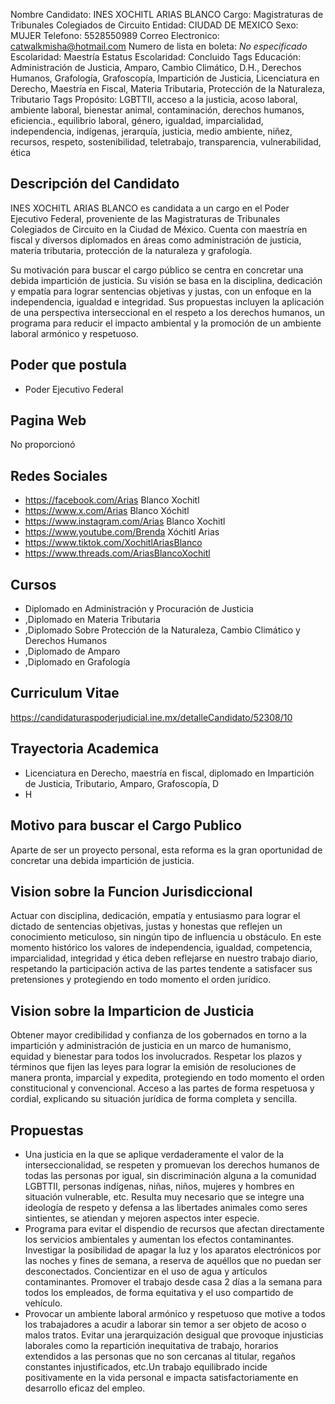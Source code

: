 Nombre Candidato: INES XOCHITL ARIAS BLANCO
Cargo: Magistraturas de Tribunales Colegiados de Circuito
Entidad: CIUDAD DE MEXICO
Sexo: MUJER
Telefono: 5528550989
Correo Electronico: catwalkmisha@hotmail.com
Numero de lista en boleta: *No especificado*
Escolaridad: Maestría
Estatus Escolaridad: Concluido
Tags Educación: Administración de Justicia, Amparo, Cambio Climático, D.H., Derechos Humanos, Grafología, Grafoscopía, Impartición de Justicia, Licenciatura en Derecho, Maestría en Fiscal, Materia Tributaria, Protección de la Naturaleza, Tributario
Tags Propósito: LGBTTII, acceso a la justicia, acoso laboral, ambiente laboral, bienestar animal, contaminación, derechos humanos, eficiencia., equilibrio laboral, género, igualdad, imparcialidad, independencia, indígenas, jerarquía, justicia, medio ambiente, niñez, recursos, respeto, sostenibilidad, teletrabajo, transparencia, vulnerabilidad, ética


## Descripción del Candidato 

INES XOCHITL ARIAS BLANCO es candidata a un cargo en el Poder Ejecutivo Federal, proveniente de las Magistraturas de Tribunales Colegiados de Circuito en la Ciudad de México. Cuenta con maestría en fiscal y diversos diplomados en áreas como administración de justicia, materia tributaria, protección de la naturaleza y grafología.

Su motivación para buscar el cargo público se centra en concretar una debida impartición de justicia. Su visión se basa en la disciplina, dedicación y empatía para lograr sentencias objetivas y justas, con un enfoque en la independencia, igualdad e integridad. Sus propuestas incluyen la aplicación de una perspectiva interseccional en el respeto a los derechos humanos, un programa para reducir el impacto ambiental y la promoción de un ambiente laboral armónico y respetuoso.


## Poder que postula

- Poder Ejecutivo Federal


## Pagina Web

No proporcionó


## Redes Sociales

- https://facebook.com/Arias Blanco Xochitl
- https://www.x.com/Arias Blanco Xóchitl
- https://www.instagram.com/Arias Blanco Xochitl
- https://www.youtube.com/Brenda Xóchitl Arias
- https://www.tiktok.com/XochitlAriasBlanco
- https://www.threads.com/AriasBlancoXochitl


## Cursos

- Diplomado en Administración y Procuración de Justicia
- ,Diplomado en Materia Tributaria
- ,Diplomado Sobre Protección de la Naturaleza, Cambio Climático y Derechos Humanos
- ,Diplomado de Amparo
- ,Diplomado en Grafología


## Curriculum Vitae

https://candidaturaspoderjudicial.ine.mx/detalleCandidato/52308/10


## Trayectoria Academica

- Licenciatura en Derecho, maestría en fiscal, diplomado en Impartición de Justicia, Tributario, Amparo, Grafoscopía, D
- H


## Motivo para buscar el Cargo Publico

Aparte de ser un proyecto personal, esta reforma es la gran oportunidad de concretar una debida impartición de justicia.


## Vision sobre la Funcion Jurisdiccional

Actuar con disciplina, dedicación, empatía y entusiasmo para lograr el dictado de sentencias objetivas, justas y honestas que reflejen un conocimiento meticuloso, sin ningún tipo de influencia u obstáculo. En este momento histórico los valores de independencia, igualdad, competencia, imparcialidad, integridad y ética deben reflejarse en nuestro trabajo diario, respetando la participación activa de las partes tendente a satisfacer sus pretensiones y protegiendo en todo momento el orden jurídico.


## Vision sobre la Imparticion de Justicia

Obtener mayor credibilidad y confianza de los gobernados en torno a la impartición y administración de justicia en un marco de humanismo, equidad y bienestar para todos los involucrados. Respetar los plazos y términos que fijen las leyes para lograr la emisión de resoluciones de manera pronta, imparcial y expedita, protegiendo en todo momento el orden constitucional y convencional. Acceso a las partes de forma respetuosa y cordial, explicando su situación jurídica de forma completa y sencilla.


## Propuestas

- Una justicia en la que se aplique verdaderamente el valor de la interseccionalidad, se respeten y promuevan los derechos humanos de todas las personas por igual, sin discriminación alguna a la comunidad LGBTTII, personas indígenas, niñas, niños, mujeres y hombres en situación vulnerable, etc. Resulta muy necesario que se integre una ideología de respeto y defensa a las libertades animales como seres sintientes, se atiendan y mejoren aspectos inter especie.
- Programa para evitar el dispendio de recursos que afectan directamente los servicios ambientales y aumentan los efectos contaminantes. Investigar la posibilidad de apagar la luz y los aparatos electrónicos por las noches y fines de semana, a reserva de aquéllos que no puedan ser desconectados. Concientizar en el uso de agua y artículos contaminantes. Promover el trabajo desde casa 2 días a la semana para todos los empleados, de forma equitativa y el uso compartido de vehículo.
- Provocar un ambiente laboral armónico y respetuoso que motive a todos los trabajadores a acudir a laborar sin temor a ser objeto de acoso o malos tratos. Evitar una jerarquización desigual que provoque injusticias laborales como la repartición inequitativa de trabajo, horarios extendidos a las personas que no son cercanas al titular, regaños constantes injustificados, etc.Un trabajo equilibrado incide positivamente en la vida personal e impacta satisfactoriamente en desarrollo eficaz del empleo.


